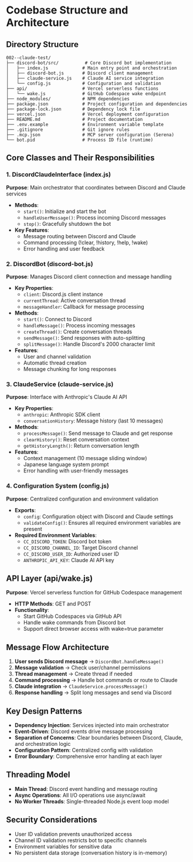 # Codebase Structure and Architecture

## Directory Structure
```
002--claude-test/
├── discord-bot/src/          # Core Discord bot implementation
│   ├── index.js             # Main entry point and orchestration
│   ├── discord-bot.js       # Discord client management
│   ├── claude-service.js    # Claude AI service integration
│   └── config.js            # Configuration and validation
├── api/                     # Vercel serverless functions
│   └── wake.js              # GitHub Codespace wake endpoint
├── node_modules/            # NPM dependencies
├── package.json             # Project configuration and dependencies
├── package-lock.json        # Dependency lock file
├── vercel.json              # Vercel deployment configuration
├── README.md                # Project documentation
├── .env.example             # Environment variable template
├── .gitignore               # Git ignore rules
├── .mcp.json                # MCP server configuration (Serena)
└── bot.pid                  # Process ID file (runtime)
```

## Core Classes and Their Responsibilities

### 1. DiscordClaudeInterface (index.js)
**Purpose**: Main orchestrator that coordinates between Discord and Claude services
- **Methods**:
  - `start()`: Initialize and start the bot
  - `handleUserMessage()`: Process incoming Discord messages
  - `stop()`: Gracefully shutdown the bot
- **Key Features**:
  - Message routing between Discord and Claude
  - Command processing (!clear, !history, !help, !wake)
  - Error handling and user feedback

### 2. DiscordBot (discord-bot.js)
**Purpose**: Manages Discord client connection and message handling
- **Key Properties**:
  - `client`: Discord.js client instance
  - `currentThread`: Active conversation thread
  - `messageHandler`: Callback for message processing
- **Methods**:
  - `start()`: Connect to Discord
  - `handleMessage()`: Process incoming messages
  - `createThread()`: Create conversation threads
  - `sendMessage()`: Send responses with auto-splitting
  - `splitMessage()`: Handle Discord's 2000 character limit
- **Features**:
  - User and channel validation
  - Automatic thread creation
  - Message chunking for long responses

### 3. ClaudeService (claude-service.js)
**Purpose**: Interface with Anthropic's Claude AI API
- **Key Properties**:
  - `anthropic`: Anthropic SDK client
  - `conversationHistory`: Message history (last 10 messages)
- **Methods**:
  - `processMessage()`: Send message to Claude and get response
  - `clearHistory()`: Reset conversation context
  - `getHistoryLength()`: Return conversation length
- **Features**:
  - Context management (10 message sliding window)
  - Japanese language system prompt
  - Error handling with user-friendly messages

### 4. Configuration System (config.js)
**Purpose**: Centralized configuration and environment validation
- **Exports**:
  - `config`: Configuration object with Discord and Claude settings
  - `validateConfig()`: Ensures all required environment variables are present
- **Required Environment Variables**:
  - `CC_DISCORD_TOKEN`: Discord bot token
  - `CC_DISCORD_CHANNEL_ID`: Target Discord channel
  - `CC_DISCORD_USER_ID`: Authorized user ID
  - `ANTHROPIC_API_KEY`: Claude AI API key

## API Layer (api/wake.js)
**Purpose**: Vercel serverless function for GitHub Codespace management
- **HTTP Methods**: GET and POST
- **Functionality**: 
  - Start GitHub Codespaces via GitHub API
  - Handle wake commands from Discord bot
  - Support direct browser access with wake=true parameter

## Message Flow Architecture
1. **User sends Discord message** → `DiscordBot.handleMessage()`
2. **Message validation** → Check user/channel permissions
3. **Thread management** → Create thread if needed
4. **Command processing** → Handle bot commands or route to Claude
5. **Claude integration** → `ClaudeService.processMessage()`
6. **Response handling** → Split long messages and send via Discord

## Key Design Patterns
- **Dependency Injection**: Services injected into main orchestrator
- **Event-Driven**: Discord events drive message processing
- **Separation of Concerns**: Clear boundaries between Discord, Claude, and orchestration logic
- **Configuration Pattern**: Centralized config with validation
- **Error Boundary**: Comprehensive error handling at each layer

## Threading Model
- **Main Thread**: Discord event handling and message routing
- **Async Operations**: All I/O operations use async/await
- **No Worker Threads**: Single-threaded Node.js event loop model

## Security Considerations
- User ID validation prevents unauthorized access
- Channel ID validation restricts bot to specific channels
- Environment variables for sensitive data
- No persistent data storage (conversation history is in-memory)